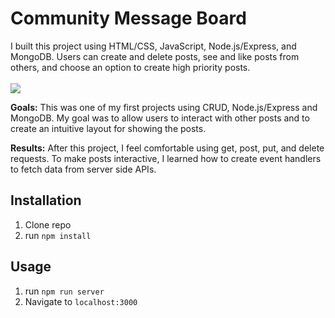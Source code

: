 <h1>Community Message Board</h1>
I built this project using HTML/CSS, JavaScript, Node.js/Express, and MongoDB. Users can create and delete posts, see and like posts from others, and choose an option to create high priority posts.
<br><br>
<img src="https://i.postimg.cc/0j0cJh8R/communityboard.png">

<b>Goals:</b>
This was one of my first projects using CRUD, Node.js/Express and MongoDB. My goal was to allow users to interact with other posts and to create an intuitive layout for showing the posts.

<b>Results:</b>
After this project, I feel comfortable using get, post, put, and delete requests. To make posts interactive, I learned how to create event handlers to fetch data from server side APIs. 


## Installation

1. Clone repo
2. run `npm install`

## Usage

1. run `npm run server`
2. Navigate to `localhost:3000`
